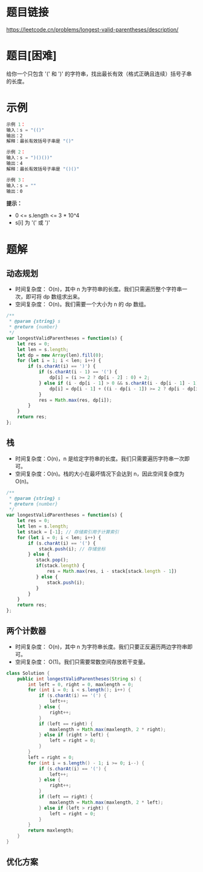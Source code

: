 
# 题目链接

https://leetcode.cn/problems/longest-valid-parentheses/description/

# 题目[困难]

给你一个只包含 '(' 和 ')' 的字符串，找出最长有效（格式正确且连续）括号子串的长度。

# 示例

```js
示例 1：
输入：s = "(()"
输出：2
解释：最长有效括号子串是 "()"

示例 2：
输入：s = ")()())"
输出：4
解释：最长有效括号子串是 "()()"

示例 3：
输入：s = ""
输出：0
```

**提示：**

- 0 <= s.length <= 3 * 10^4
- s[i] 为 '(' 或 ')'

# 题解

## 动态规划

- 时间复杂度： O(n)，其中 n 为字符串的长度。我们只需遍历整个字符串一次，即可将 dp 数组求出来。
- 空间复杂度： O(n)。我们需要一个大小为 n 的 dp 数组。

```js
/**
 * @param {string} s
 * @return {number}
 */
var longestValidParentheses = function(s) {
    let res = 0;
    let len = s.length;
    let dp = new Array(len).fill(0);
    for (let i = 1; i < len; i++) {
        if (s.charAt(i) == ')') {
            if (s.charAt(i - 1) == '(') {
                dp[i] = (i >= 2 ? dp[i - 2] : 0) + 2;
            } else if (i - dp[i - 1] > 0 && s.charAt(i - dp[i - 1] - 1) == '(') {
                dp[i] = dp[i - 1] + ((i - dp[i - 1]) >= 2 ? dp[i - dp[i - 1] - 2] : 0) + 2;
            }
            res = Math.max(res, dp[i]);
        }
    }
    return res;
};
```

## 栈

- 时间复杂度：O(n)，n 是给定字符串的长度。我们只需要遍历字符串一次即可。
- 空间复杂度：O(n)。栈的大小在最坏情况下会达到 n，因此空间复杂度为 O(n)。

```js
/**
 * @param {string} s
 * @return {number}
 */
var longestValidParentheses = function(s) {
    let res = 0;
    let len = s.length;
    let stack = [-1]; // 存储索引用于计算索引
    for (let i = 0; i < len; i++) {
        if (s.charAt(i) == '(') {
            stack.push(i); // 存储坐标
        } else {
           stack.pop();
           if(stack.length) {
               res = Math.max(res, i - stack[stack.length - 1])
           } else {
               stack.push(i);
           }
        }
    }
    return res;
};
```

## 两个计数器

- 时间复杂度： O(n)，其中 n 为字符串长度。我们只要正反遍历两边字符串即可。
- 空间复杂度： O(1)。我们只需要常数空间存放若干变量。
  
```java
class Solution {
    public int longestValidParentheses(String s) {
        int left = 0, right = 0, maxlength = 0;
        for (int i = 0; i < s.length(); i++) {
            if (s.charAt(i) == '(') {
                left++;
            } else {
                right++;
            }
            if (left == right) {
                maxlength = Math.max(maxlength, 2 * right);
            } else if (right > left) {
                left = right = 0;
            }
        }
        left = right = 0;
        for (int i = s.length() - 1; i >= 0; i--) {
            if (s.charAt(i) == '(') {
                left++;
            } else {
                right++;
            }
            if (left == right) {
                maxlength = Math.max(maxlength, 2 * left);
            } else if (left > right) {
                left = right = 0;
            }
        }
        return maxlength;
    }
}
```
  
## 优化方案